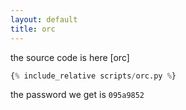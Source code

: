 ```yaml
---
layout: default
title: orc
---
```




the source code is here [orc]
```python
{% include_relative scripts/orc.py %}
```


the password we get is `095a9852`
